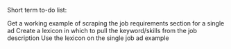 Short term to-do list:

Get a working example of scraping the job requirements section for a single ad
Create a lexicon in which to pull the keyword/skills from the job description
Use the lexicon on the single job ad example

